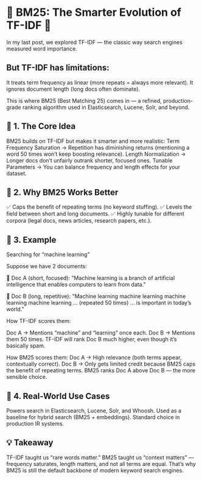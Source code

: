 # 🚀 BM25: The Smarter Evolution of TF-IDF 🚀

In my last post, we explored TF-IDF — the classic way search engines measured word importance.

## But TF-IDF has limitations:

It treats term frequency as linear (more repeats = always more relevant).
It ignores document length (long docs often dominate).

This is where BM25 (Best Matching 25) comes in — a refined, production-grade ranking algorithm used in Elasticsearch, Lucene, Solr, and beyond.

## 🔹 1. The Core Idea

BM25 builds on TF-IDF but makes it smarter and more realistic:
Term Frequency Saturation → Repetition has diminishing returns (mentioning a word 50 times won’t keep boosting relevance).
Length Normalization → Longer docs don’t unfairly outrank shorter, focused ones.
Tunable Parameters → You can balance frequency and length effects for your dataset.

## 🔹 2. Why BM25 Works Better

✅ Caps the benefit of repeating terms (no keyword stuffing).
✅ Levels the field between short and long documents.
✅ Highly tunable for different corpora (legal docs, news articles, research papers, etc.).

## 🔹 3. Example

Searching for “machine learning”

Suppose we have 2 documents:

📄 Doc A (short, focused):
"Machine learning is a branch of artificial intelligence that enables computers to learn from data."

📄 Doc B (long, repetitive):
"Machine learning machine learning machine learning machine learning … (repeated 50 times) … is important in today’s world."

How TF-IDF scores them:

Doc A → Mentions “machine” and “learning” once each.
Doc B → Mentions them 50 times.
TF-IDF will rank Doc B much higher, even though it’s basically spam.

How BM25 scores them:
Doc A → High relevance (both terms appear, contextually correct).
Doc B → Only gets limited credit because BM25 caps the benefit of repeating terms.
BM25 ranks Doc A above Doc B — the more sensible choice.

## 🔹 4. Real-World Use Cases

Powers search in Elasticsearch, Lucene, Solr, and Whoosh.
Used as a baseline for hybrid search (BM25 + embeddings).
Standard choice in production IR systems.

## 💡 Takeaway

TF-IDF taught us “rare words matter.”
BM25 taught us “context matters” — frequency saturates, length matters, and not all terms are equal.
That’s why BM25 is still the default backbone of modern keyword search engines.
